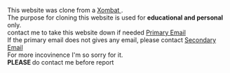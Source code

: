 This website was clone from a <a href="http://xombat.dk/"> Xombat </a>. <br> 
The purpose for cloning this website is used for <b>educational and personal</b> only. <br> 
contact me to take this website down if needed <a href="mailto:jialecjl2016@gmail.com"> Primary Email </a> <br> 
If the primary email does not gives any email, please contact <a href="mailto:jialechjl2016@gmail.com"> Secondary Email </a> <br> 
For more incovinence I'm so sorry for it. <br> 
<b> PLEASE </b> do contact me before report 

